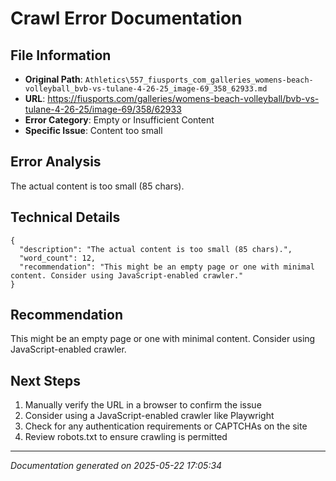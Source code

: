 # Crawl Error Documentation

## File Information
- **Original Path**: `Athletics\557_fiusports_com_galleries_womens-beach-volleyball_bvb-vs-tulane-4-26-25_image-69_358_62933.md`
- **URL**: https://fiusports.com/galleries/womens-beach-volleyball/bvb-vs-tulane-4-26-25/image-69/358/62933
- **Error Category**: Empty or Insufficient Content
- **Specific Issue**: Content too small

## Error Analysis
The actual content is too small (85 chars).

## Technical Details
```
{
  "description": "The actual content is too small (85 chars).",
  "word_count": 12,
  "recommendation": "This might be an empty page or one with minimal content. Consider using JavaScript-enabled crawler."
}
```

## Recommendation
This might be an empty page or one with minimal content. Consider using JavaScript-enabled crawler.

## Next Steps
1. Manually verify the URL in a browser to confirm the issue
2. Consider using a JavaScript-enabled crawler like Playwright
3. Check for any authentication requirements or CAPTCHAs on the site
4. Review robots.txt to ensure crawling is permitted

---
*Documentation generated on 2025-05-22 17:05:34*
